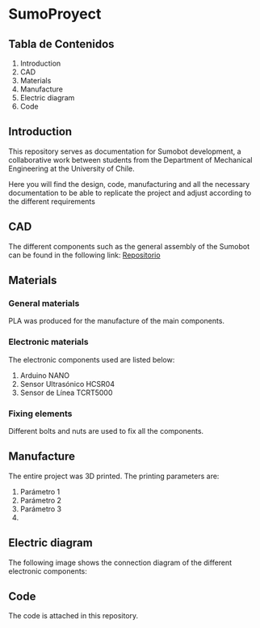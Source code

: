 # SumoProyect
## Tabla de Contenidos
1. Introduction
2. CAD
3. Materials
4. Manufacture
5. Electric diagram
6. Code
## Introduction
This repository serves as documentation for Sumobot development, a collaborative work between students from the Department of Mechanical Engineering at the University of Chile.

Here you will find the design, code, manufacturing and all the necessary documentation to be able to replicate the project and adjust according to the different requirements
## CAD
The different components such as the general assembly of the Sumobot can be found in the following link: [Repositorio](https://grabcad.com/library/sumobot-g3-uchile-1)
## Materials
### General materials
PLA was produced for the manufacture of the main components.
### Electronic materials
The electronic components used are listed below:
1. Arduino NANO
2. Sensor Ultrasónico HCSR04
3. Sensor de Línea TCRT5000
### Fixing elements
Different bolts and nuts are used to fix all the components.
## Manufacture
The entire project was 3D printed. The printing parameters are:
1. Parámetro 1
2. Parámetro 2
3. Parámetro 3
4. 
## Electric diagram
The following image shows the connection diagram of the different electronic components:

## Code
The code is attached in this repository.
